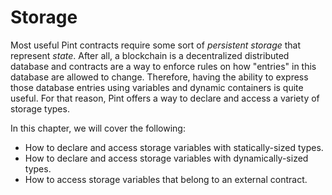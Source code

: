 # Storage

Most useful Pint contracts require some sort of _persistent storage_ that represent _state_. After
all, a blockchain is a decentralized distributed database and contracts are a way to enforce rules
on how "entries" in this database are allowed to change. Therefore, having the ability to express
those database entries using variables and dynamic containers is quite useful. For that reason, Pint
offers a way to declare and access a variety of storage types.

In this chapter, we will cover the following:

- How to declare and access storage variables with statically-sized types.
- How to declare and access storage variables with dynamically-sized types.
- How to access storage variables that belong to an external contract.
